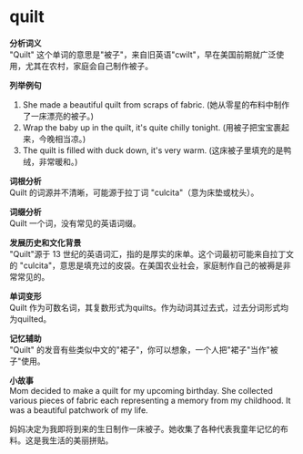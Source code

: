 # quilt

**分析词义**  
"Quilt" 这个单词的意思是"被子"，来自旧英语"cwilt"，早在美国前期就广泛使用，尤其在农村，家庭会自己制作被子。

  

**列举例句**

  

1.  She made a beautiful quilt from scraps of fabric. (她从零星的布料中制作了一床漂亮的被子。)
2.  Wrap the baby up in the quilt, it's quite chilly tonight. (用被子把宝宝裹起来，今晚相当凉。)
3.  The quilt is filled with duck down, it's very warm. (这床被子里填充的是鸭绒，非常暖和。)

  

**词根分析**  
Quilt 的词源并不清晰，可能源于拉丁词 "culcita"（意为床垫或枕头）。

  

**词缀分析**  
Quilt 一个词，没有常见的英语词缀。

  

**发展历史和文化背景**  
"Quilt"源于 13 世纪的英语词汇，指的是厚实的床单。这个词最初可能来自拉丁文的 "culcita"，意思是填充过的皮袋。在美国农业社会，家庭制作自己的被褥是非常常见的。

  

**单词变形**  
Quilt 作为可数名词，其复数形式为quilts。作为动词其过去式，过去分词形式均为quilted。

  

**记忆辅助**  
"Quilt" 的发音有些类似中文的"裙子"，你可以想象，一个人把"裙子"当作"被子"使用。

  

**小故事**  
Mom decided to make a quilt for my upcoming birthday. She collected various pieces of fabric each representing a memory from my childhood. It was a beautiful patchwork of my life.

  

妈妈决定为我即将到来的生日制作一床被子。她收集了各种代表我童年记忆的布料。这是我生活的美丽拼贴。
